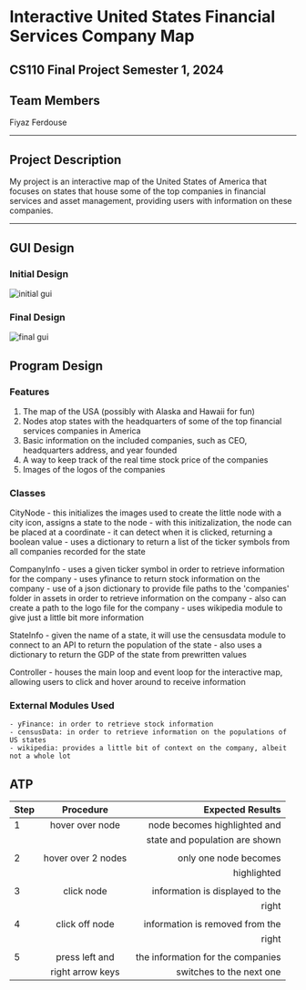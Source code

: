 # Interactive United States Financial Services Company Map

## CS110 Final Project Semester 1, 2024

## Team Members

Fiyaz Ferdouse

***

## Project Description

My project is an interactive map of the United States of America that focuses on states that house some of the top companies in financial services and asset management, providing users with information on these companies.

***    

## GUI Design

### Initial Design

![initial gui](assets/gui.jpg)

### Final Design

![final gui](assets/finalgui.jpg)

## Program Design

### Features

1. The map of the USA (possibly with Alaska and Hawaii for fun)
2. Nodes atop states with the headquarters of some of the top financial services companies in America
3. Basic information on the included companies, such as CEO, headquarters address, and year founded
4. A way to keep track of the real time stock price of the companies
5. Images of the logos of the companies

### Classes

CityNode
    - this initializes the images used to create the little node with a city icon, assigns a state to the node
    - with this initizalization, the node can be placed at a coordinate
    - it can detect when it is clicked, returning a boolean value
    - uses a dictionary to return a list of the ticker symbols from all companies recorded for the state

CompanyInfo
    - uses a given ticker symbol in order to retrieve information for the company
    - uses yfinance to return stock information on the company
    - use of a json dictionary to provide file paths to the 'companies' folder in assets in order to retrieve information on the company
    - also can create a path to the logo file for the company
    - uses wikipedia module to give just a little bit more information

StateInfo
    - given the name of a state, it will use the censusdata module to connect to an API to return the population of the state
    - also uses a dictionary to return the GDP of the state from prewritten values

Controller
    - houses the main loop and event loop for the interactive map, allowing users to click and hover around to receive information

### External Modules Used
    - yFinance: in order to retrieve stock information
    - censusData: in order to retrieve information on the populations of US states
    - wikipedia: provides a little bit of context on the company, albeit not a whole lot

## ATP

| Step                 |Procedure             |Expected Results                   |
|----------------------|:--------------------:|----------------------------------:|
|  1                   | hover over node      | node becomes highlighted and      |
|                      |                      | state and population are shown    |
|                      |                      |                                   |
|  2                   | hover over 2 nodes   | only one node becomes             |
|                      |                      | highlighted                       |
|                      |                      |                                   |
|  3                   | click node           | information is displayed to the   |
|                      |                      | right                             |
|                      |                      |                                   |
|  4                   | click off node       | information is removed from the   |
|                      |                      | right                             |
|                      |                      |                                   |
|  5                   | press left and       | the information for the companies |
|                      | right arrow keys     | switches to the next one          |



